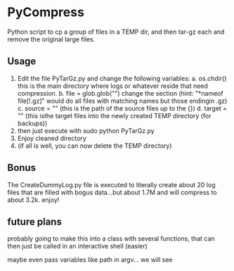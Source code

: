 # PyCompress
Python script to cp a group of files in a TEMP dir, and then tar-gz each and remove the original large files.

## Usage

1. Edit the file PyTarGz.py and change the following variables:
 a. os.chdir(<path of files>) this is the main directory where logs or whatever reside that need compression.
 b. file = glob.glob("<pattern>") change the <pattern> section (hint: "*nameof file[!.gz]" would do all files with matching names but those endingin .gz)
 c. source = "<path>" (this is the path of the source files up to the {})
 d. target = "<path>" (this isthe target files into the newly created TEMP directory (for backups))
2. then just execute with sudo python PyTarGz.py
3. Enjoy cleaned directory
4. (if all is well, you can now delete the TEMP directory)

## Bonus
The CreateDummyLog.py file is executed to literally create about 20 log files that are filled with bogus data...but about 1.7M and will compress to about 3.2k.  enjoy!

## future plans
probably going to make this into a class with several functions, that can then just be called in an interactive shell (easier)

maybe even pass variables like path in argv... we will see

